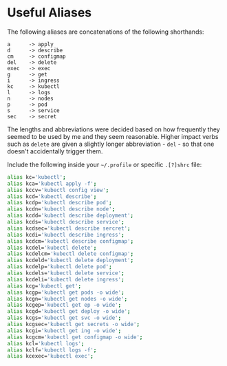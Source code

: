 # Useful Aliases
The following aliases are concatenations of the following shorthands:

```
a      -> apply
d      -> describe
cm     -> configmap
del    -> delete
exec   -> exec
g      -> get
i      -> ingress
kc     -> kubectl
l      -> logs
n      -> nodes
p      -> pod
s      -> service
sec    -> secret
```

The lengths and abbreviations were decided based on how frequently they seemed to be used by me and they seem reasonable. Higher impact verbs such as `delete` are given a slightly longer abbreviation - `del` - so that one doesn't accidentally trigger them.

Include the following inside your `~/.profile` or specific `.[?]shrc` file:

```sh
alias kc='kubectl';
alias kca='kubectl apply -f';
alias kccv='kubectl config view';
alias kcd='kubectl describe';
alias kcdp='kubectl describe pod';
alias kcdn='kubectl describe node';
alias kcdd='kubectl describe deployment';
alias kcds='kubectl describe service';
alias kcdsec='kubectl describe sercret';
alias kcdi='kubectl describe ingress';
alias kcdcm='kubectl describe configmap';
alias kcdel='kubectl delete';
alias kcdelcm='kubectl delete configmap';
alias kcdeld='kubectl delete deployment';
alias kcdelp='kubectl delete pod';
alias kcdels='kubectl delete service';
alias kcdeli='kubectl delete ingress';
alias kcg='kubectl get';
alias kcgp='kubectl get pods -o wide';
alias kcgn='kubectl get nodes -o wide';
alias kcgep='kubectl get ep -o wide';
alias kcgd='kubectl get deploy -o wide';
alias kcgs='kubectl get svc -o wide';
alias kcgsec='kubectl get secrets -o wide';
alias kcgi='kubectl get ing -o wide';
alias kcgcm='kubectl get configmap -o wide';
alias kcl='kubectl logs';
alias kclf='kubectl logs -f';
alias kcexec='kubectl exec';
```
